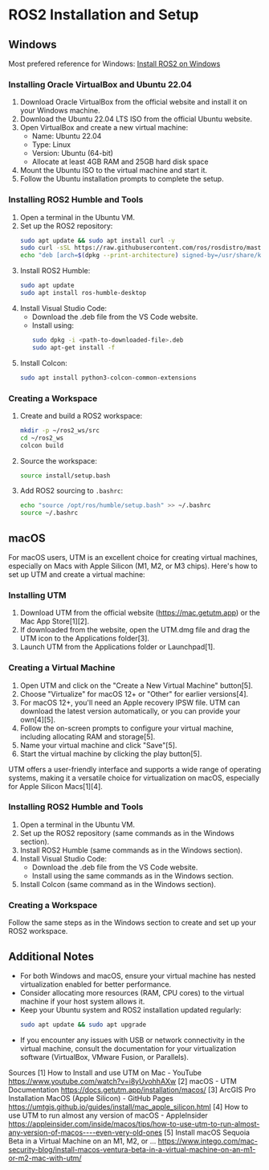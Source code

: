 # ROS2 Installation and Setup

## Windows

Most prefered reference for Windows: [Install ROS2 on Windows](https://youtu.be/jm8WMgwu10s?si=8juhC_WsY6D9ZQpP)

### Installing Oracle VirtualBox and Ubuntu 22.04

1. Download Oracle VirtualBox from the official website and install it on your Windows machine.
2. Download the Ubuntu 22.04 LTS ISO from the official Ubuntu website.
3. Open VirtualBox and create a new virtual machine:
   - Name: Ubuntu 22.04
   - Type: Linux
   - Version: Ubuntu (64-bit)
   - Allocate at least 4GB RAM and 25GB hard disk space
4. Mount the Ubuntu ISO to the virtual machine and start it.
5. Follow the Ubuntu installation prompts to complete the setup.

### Installing ROS2 Humble and Tools

1. Open a terminal in the Ubuntu VM.
2. Set up the ROS2 repository:
   ```bash
   sudo apt update && sudo apt install curl -y
   sudo curl -sSL https://raw.githubusercontent.com/ros/rosdistro/master/ros.key -o /usr/share/keyrings/ros-archive-keyring.gpg
   echo "deb [arch=$(dpkg --print-architecture) signed-by=/usr/share/keyrings/ros-archive-keyring.gpg] http://packages.ros.org/ros2/ubuntu $(source /etc/os-release && echo $UBUNTU_CODENAME) main" | sudo tee /etc/apt/sources.list.d/ros2.list > /dev/null
   ```
3. Install ROS2 Humble:
   ```bash
   sudo apt update
   sudo apt install ros-humble-desktop
   ```
4. Install Visual Studio Code:
   - Download the .deb file from the VS Code website.
   - Install using:
     ```bash
     sudo dpkg -i <path-to-downloaded-file>.deb
     sudo apt-get install -f
     ```
5. Install Colcon:
   ```bash
   sudo apt install python3-colcon-common-extensions
   ```

### Creating a Workspace

1. Create and build a ROS2 workspace:
   ```bash
   mkdir -p ~/ros2_ws/src
   cd ~/ros2_ws
   colcon build
   ```
2. Source the workspace:
   ```bash
   source install/setup.bash
   ```
3. Add ROS2 sourcing to `.bashrc`:
   ```bash
   echo "source /opt/ros/humble/setup.bash" >> ~/.bashrc
   source ~/.bashrc
   ```

## macOS

For macOS users, UTM is an excellent choice for creating virtual machines, especially on Macs with Apple Silicon (M1, M2, or M3 chips). Here's how to set up UTM and create a virtual machine:

### Installing UTM

1. Download UTM from the official website (https://mac.getutm.app) or the Mac App Store[1][2].
2. If downloaded from the website, open the UTM.dmg file and drag the UTM icon to the Applications folder[3].
3. Launch UTM from the Applications folder or Launchpad[1].

### Creating a Virtual Machine

1. Open UTM and click on the "Create a New Virtual Machine" button[5].
2. Choose "Virtualize" for macOS 12+ or "Other" for earlier versions[4].
3. For macOS 12+, you'll need an Apple recovery IPSW file. UTM can download the latest version automatically, or you can provide your own[4][5].
4. Follow the on-screen prompts to configure your virtual machine, including allocating RAM and storage[5].
5. Name your virtual machine and click "Save"[5].
6. Start the virtual machine by clicking the play button[5].

UTM offers a user-friendly interface and supports a wide range of operating systems, making it a versatile choice for virtualization on macOS, especially for Apple Silicon Macs[1][4].

### Installing ROS2 Humble and Tools

1. Open a terminal in the Ubuntu VM.
2. Set up the ROS2 repository (same commands as in the Windows section).
3. Install ROS2 Humble (same commands as in the Windows section).
4. Install Visual Studio Code:
   - Download the .deb file from the VS Code website.
   - Install using the same commands as in the Windows section.
5. Install Colcon (same command as in the Windows section).

### Creating a Workspace

Follow the same steps as in the Windows section to create and set up your ROS2 workspace.

## Additional Notes

- For both Windows and macOS, ensure your virtual machine has nested virtualization enabled for better performance.
- Consider allocating more resources (RAM, CPU cores) to the virtual machine if your host system allows it.
- Keep your Ubuntu system and ROS2 installation updated regularly:
  ```bash
  sudo apt update && sudo apt upgrade
  ```
- If you encounter any issues with USB or network connectivity in the virtual machine, consult the documentation for your virtualization software (VirtualBox, VMware Fusion, or Parallels).


Sources
[1] How to Install and use UTM on Mac - YouTube https://www.youtube.com/watch?v=i8yUvohhAXw
[2] macOS - UTM Documentation https://docs.getutm.app/installation/macos/
[3] ArcGIS Pro Installation MacOS (Apple Silicon) - GitHub Pages https://umtgis.github.io/guides/install/mac_apple_silicon.html
[4] How to use UTM to run almost any version of macOS - AppleInsider https://appleinsider.com/inside/macos/tips/how-to-use-utm-to-run-almost-any-version-of-macos----even-very-old-ones
[5] Install macOS Sequoia Beta in a Virtual Machine on an M1, M2, or ... https://www.intego.com/mac-security-blog/install-macos-ventura-beta-in-a-virtual-machine-on-an-m1-or-m2-mac-with-utm/
